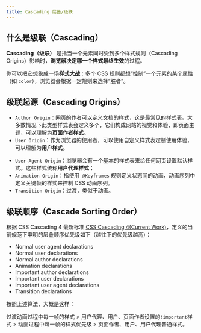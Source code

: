 ```yaml
---
title: Cascading 层叠/级联
---
```

## 什么是级联（Cascading）

**Cascading（级联）** 是指当一个元素同时受到多个样式规则（Cascading Origins）影响时，**浏览器决定哪一个样式最终生效**的过程。

你可以把它想象成一场**样式大战**：多个 CSS 规则都想“控制”一个元素的某个属性（如 `color`），浏览器会根据一定规则来选择“胜者”。

## 级联起源（Cascading Origins）

+ `Author Origin`：网页的作者可以定义文档的样式，这是最常见的样式表。大多数情况下此类型样式表会定义多个，它们构成网站的视觉和体验，即页面主题，可以理解为**页面作者样式**。
+ `User Origin`：作为浏览器的使用者，可以使用自定义样式表定制使用体验，可以理解为**用户样式**。
- `User-Agent Origin`：浏览器会有一个基本的样式表来给任何网页设置默认样式。这些样式统称**用户代理样式**；
- `Animation Origin`：指使用  `@Keyframes` 规则定义状态间的动画，动画序列中定义关键帧的样式来控制 CSS 动画序列。
- `Transition Origin`：过渡，类似于动画。

## 级联顺序（Cascade Sorting Order）

根据 CSS Cascading 4 最新标准 [CSS Cascading 4(Current Work)](https://drafts.csswg.org/css-cascade-4/#cascading)，定义的当前规范下申明的层叠顺序优先级如下（越往下的优先级越高）：

- Normal user agent declarations
- Normal user declarations
- Normal author declarations
- Animation declarations
- Important author declarations
- Important user declarations
- Important user agent declarations
- Transition declarations

按照上述算法，大概是这样：

过渡动画过程中每一帧的样式 > 用户代理、用户、页面作者设置的`!important`样式 > 动画过程中每一帧的样式优先级 > 页面作者、用户、用户代理普通样式。

